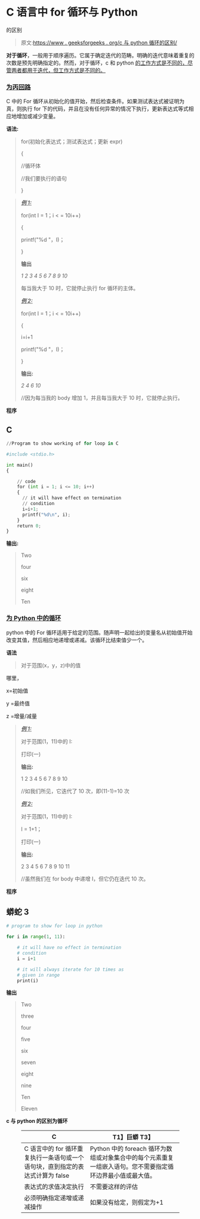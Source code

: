 # C 语言中 for 循环与 Python

的区别

> 原文:[https://www . geeksforgeeks . org/c 与 python 循环的区别/](https://www.geeksforgeeks.org/difference-between-for-loop-in-c-and-python/)

**对于循环**，一般用于顺序遍历。它属于确定迭代的范畴。明确的迭代意味着重复的次数是预先明确指定的。然而，对于循环，c 和 python [的工作方式是不同的，尽管两者都用于迭代，但工作方式是不同的。](https://www.geeksforgeeks.org/loops-in-c-and-cpp/)

### [**为丙回路**](https://www.geeksforgeeks.org/c-c-for-loop-with-examples/)

C 中的 For 循环从初始化的值开始，然后检查条件。如果测试表达式被证明为真，则执行 for 下的代码，并且在没有任何异常的情况下执行，更新表达式等式相应地增加或减少变量。

**语法:**

> for(初始化表达式；测试表达式；更新 expr)
> 
> {
> 
> //循环体
> 
> //我们要执行的语句
> 
> }

> ***<u>例 1:</u>***
> 
> for(int I = 1；i < = 10i++)
> 
> {
> 
> printf("%d "，I)；
> 
> }
> 
> **输出**
> 
> *1 2 3 4 5 6 7 8 9 10*
> 
> 每当我大于 10 时，它就停止执行 for 循环的主体。
> 
> ***<u>例 2:</u>***
> 
> for(int I = 1；i < = 10i++)
> 
> {
> 
> i=i+1
> 
> printf("%d "，I)；
> 
> }
> 
> **输出:**
> 
> *2 4 6 10*
> 
> //因为每当我的 body 增加 1，并且每当我大于 10 时，它就停止执行。

**程序**

## C

```py
//Program to show working of for loop in C

#include <stdio.h>

int main()
{

    // code
    for (int i = 1; i <= 10; i++)
    {
      // it will have effect on termination
      // condition
      i=i+1;
      printf("%d\n", i);
    }
    return 0;
}
```

**输出:**

> Two
> 
> four
> 
> six
> 
> eight
> 
> Ten

### [**为 Python 中的循环**](https://www.geeksforgeeks.org/python-for-loops/)

python 中的 For 循环适用于给定的范围。随声明一起给出的变量名从初始值开始改变其值，然后相应地递增或递减。该循环比结束值少一个。

**语法**

> 对于范围(x，y，z)中的值

哪里，

x=初始值

y =最终值

z =增量/减量

> ***<u>例 1:</u>***
> 
> 对于范围(1，11)中的 I:
> 
> 打印(一)
> 
> **输出:**
> 
> 1 2 3 4 5 6 7 8 9 10
> 
> //如我们所见，它迭代了 10 次，即(11-1)=10 次
> 
> ***<u>例 2:</u>***
> 
> 对于范围(1，11)中的 I:
> 
> I = 1+1；
> 
> 打印(一)
> 
> **输出:**
> 
> 2 3 4 5 6 7 8 9 10 11
> 
> //虽然我们在 for body 中递增 I，但它仍在迭代 10 次。

**程序**

## 蟒蛇 3

```py
# program to show for loop in python

for i in range(1, 11):

    # it will have no effect in termination
    # condition
    i = i+1

    # it will always iterate for 10 times as
    # given in range
    print(i)
```

**输出**

> Two
> 
> three
> 
> four
> 
> five
> 
> six
> 
> seven
> 
> eight
> 
> nine
> 
> Ten
> 
> Eleven

**c 与 python 的区别为循环**

<figure class="table">

| **C** | T1】巨蟒 T3】 |
| --- | --- |
| C 语言中的 for 循环重复执行一条语句或一个语句块，直到指定的表达式计算为 false | Python 中的 foreach 循环为数组或对象集合中的每个元素重复一组嵌入语句。您不需要指定循环边界最小值或最大值。 |
| 表达式的求值决定执行 | 不需要这样的评估 |
| 必须明确指定递增或递减操作 | 如果没有给定，则假定为+1 |

</figure>